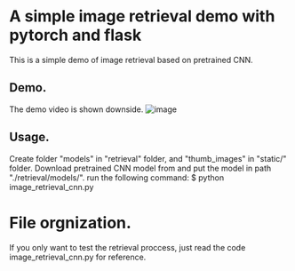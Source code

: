 # A simple image retrieval demo with pytorch and flask
This is a simple demo of image retrieval based on pretrained CNN.

## Demo.
The demo video is shown downside.
![image](https://github.com/SongKaixiang/image_retrieval_platform/blob/master/retrieval/demo.gif)

## Usage.
Create folder "models" in "retrieval" folder, and "thumb_images" in "static/" folder.
Download pretrained CNN model from and put the model in path "./retrieval/models/".
run the following command:
$ python image_retrieval_cnn.py

# File orgnization.
If you only want to test the retrieval proccess, just read the code image_retrieval_cnn.py for reference.
